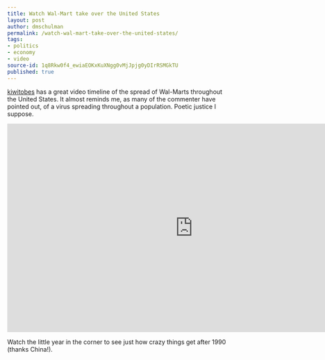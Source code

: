 ```yaml
---
title: Watch Wal-Mart take over the United States
layout: post
author: dmschulman
permalink: /watch-wal-mart-take-over-the-united-states/
tags:
- politics
- economy
- video
source-id: 1q8Rkw0f4_ewiaEOKxKuXNgg0vMjJpjg0yDIrRSMGkTU
published: true
---
```

[kiwitobes](http://blog.kiwitobes.com) has a great video timeline of the spread of Wal-Marts throughout the United States. It almost reminds me, as many of the commenter have pointed out, of a virus spreading throughout a population. Poetic justice I suppose.

<iframe width="853" height="480" src="https://www.youtube.com/embed/Y59donv179g?rel=0" frameborder="0" allowfullscreen></iframe>

Watch the little year in the corner to see just how crazy things get after 1990 (thanks China!).

